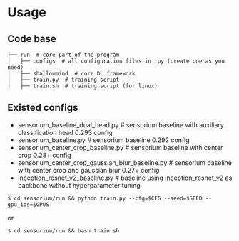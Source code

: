# Usage

## Code base
```
├── run  # core part of the program
│   ├── configs  # all configuration files in .py (create one as you need)
│   ├── shallowmind  # core DL framework
│   ├── train.py  # training script
│   ├── train.sh  # training script (for linux)
```

## Existed configs
* sensorium_baseline_dual_head.py # sensorium baseline with auxiliary classification head 0.293 config
* sensorium_baseline.py # sensorium baseline 0.292 config
* sensorium_center_crop_baseline.py # sensorium baseline with center crop 0.28+ config
* sensorium_center_crop_gaussian_blur_baseline.py # sensorium baseline with center crop and gaussian blur 0.27+ config
* inception_resnet_v2_baseline.py # baseline using inception_resnet_v2 as backbone without hyperparameter tuning

```angular2html
$ cd sensorium/run && python train.py --cfg=$CFG --seed=$SEED --gpu_ids=$GPUS
```
or

```
$ cd sensorium/run && bash train.sh
```
